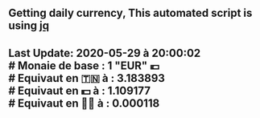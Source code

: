 ## Getting daily currency, This automated script is using [jq](https://stedolan.github.io/jq/)
## Last Update:  2020-05-29 à 20:00:02 </br># Monaie de base : 1 "EUR" 💶 </br> # Equivaut en 🇹🇳 à :  3.183893 </br> # Equivaut en 💵 à : 1.109177</br> # Equivaut en 🐱‍💻 à :  0.000118
